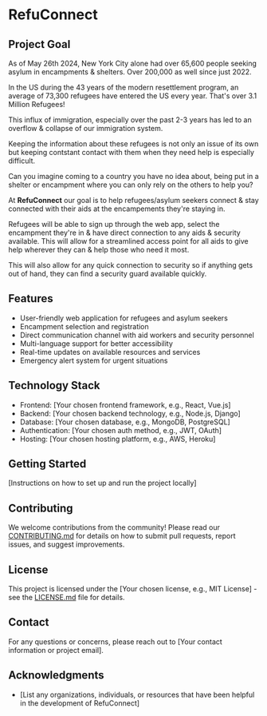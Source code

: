 # RefuConnect

## Project Goal 
As of May 26th 2024, New York City alone had over 65,600 people seeking asylum in encampments & shelters. Over 200,000 as well since just 2022. 

In the US during the 43 years of the modern resettlement program, an average of 73,300 refugees have entered the US every year. 
That's over 3.1 Million Refugees! 

This influx of immigration, especially over the past 2-3 years has led to an overflow & collapse of our immigration system. 

Keeping the information about these refugees is not only an issue of its own but keeping contstant contact with them when they need help is especially difficult. 

Can you imagine coming to a country you have no idea about, being put in a shelter or encampment where you can only rely on the others to help you?

At **RefuConnect** our goal is to help refugees/asylum seekers connect & stay connected with their aids at the encampements they're staying in. 

Refugees will be able to sign up through the web app, select the encampment they're in & have direct connection to any aids & security available. This will allow for a streamlined access point for all aids to give help wherever they can & help those who need it most. 

This will also allow for any quick connection to security so if anything gets out of hand, they can find a security guard available quickly.

## Features

- User-friendly web application for refugees and asylum seekers
- Encampment selection and registration
- Direct communication channel with aid workers and security personnel
- Multi-language support for better accessibility
- Real-time updates on available resources and services
- Emergency alert system for urgent situations

## Technology Stack

- Frontend: [Your chosen frontend framework, e.g., React, Vue.js]
- Backend: [Your chosen backend technology, e.g., Node.js, Django]
- Database: [Your chosen database, e.g., MongoDB, PostgreSQL]
- Authentication: [Your chosen auth method, e.g., JWT, OAuth]
- Hosting: [Your chosen hosting platform, e.g., AWS, Heroku]

## Getting Started

[Instructions on how to set up and run the project locally]

## Contributing

We welcome contributions from the community! Please read our [CONTRIBUTING.md](CONTRIBUTING.md) for details on how to submit pull requests, report issues, and suggest improvements.

## License

This project is licensed under the [Your chosen license, e.g., MIT License] - see the [LICENSE.md](LICENSE.md) file for details.

## Contact

For any questions or concerns, please reach out to [Your contact information or project email].

## Acknowledgments

- [List any organizations, individuals, or resources that have been helpful in the development of RefuConnect]
